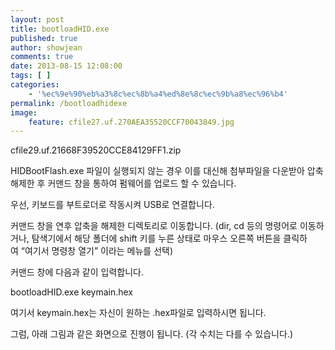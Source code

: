 ```yaml
---
layout: post
title: bootloadHID.exe
published: true
author: showjean
comments: true
date: 2013-08-15 12:08:00
tags: [ ]
categories:
    - '%ec%9e%90%eb%a3%8c%ec%8b%a4%ed%8e%8c%ec%9b%a8%ec%96%b4'
permalink: /bootloadhidexe
image:
    feature: cfile27.uf.270AEA35520CCF70043849.jpg
---
```


  cfile29.uf.21668F39520CCE84129FF1.zip






HIDBootFlash.exe 파일이 실행되지 않는 경우 이를 대신해 첨부파일을 다운받아 압축 해제한 후 커맨드 창을 통하여&nbsp;펌웨어를&nbsp;업로드&nbsp;할 수 있습니다.



우선, 키보드를 부트로더로 작동시켜 USB로 연결합니다.



커맨드 창을 연후&nbsp;압축을 해제한 디렉토리로 이동합니다. (dir, cd 등의 명령어로 이동하거나, 탐색기에서 해당 폴더에 shift 키를 누른 상태로 마우스 오른쪽 버튼을 클릭하여&nbsp;&#8220;여기서 명령창 열기&#8221; 이라는 메뉴를 선택)



커맨드 창에 다음과 같이 입력합니다.



bootloadHID.exe keymain.hex



여기서 keymain.hex는 자신이 원하는 .hex파일로 입력하시면 됩니다.



그럼, 아래 그림과 같은 화면으로 진행이 됩니다. (각 수치는 다를 수 있습니다.)




  
